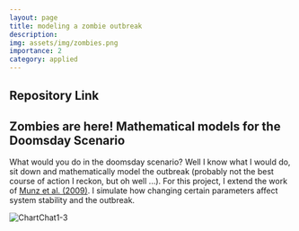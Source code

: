 ```yaml
---
layout: page
title: modeling a zombie outbreak
description:
img: assets/img/zombies.png 
importance: 2
category: applied
---
```


## Repository Link 

## Zombies are here! Mathematical models for the Doomsday Scenario

What would you do in the doomsday scenario? Well I know what I would do, sit down and mathematically model the outbreak (probably not the best course of action I reckon, but oh well ...). For this project, I extend the work of [Munz et al. (2009)](https://loe.org/images/content/091023/Zombie%20Publication.pdf). I simulate how changing certain parameters affect system stability and the outbreak.

![ChartChat1-3](https://jgeekstudies.files.wordpress.com/2015/05/zombie-figure01.jpg)

